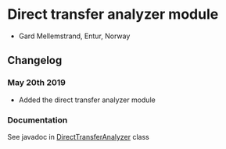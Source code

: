 # Direct transfer analyzer module

- Gard Mellemstrand, Entur, Norway

## Changelog

### May 20th 2019

- Added the direct transfer analyzer module

### Documentation

See javadoc in 
[DirectTransferAnalyzer](../../src/ext/java/org/opentripplanner/ext/transferanalyzer/DirectTransferAnalyzer.java) class